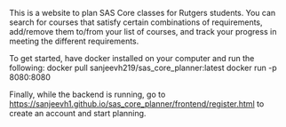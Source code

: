 This is a website to plan SAS Core classes for Rutgers students. 
You can search for courses that satisfy certain combinations of requirements, add/remove them to/from your list of courses, and track your progress in meeting the different requirements.

To get started, have docker installed on your computer and run the following:
docker pull sanjeevh219/sas_core_planner:latest
docker run -p 8080:8080 

Finally, while the backend is running, go to https://sanjeevh1.github.io/sas_core_planner/frontend/register.html to create an account and start planning.

